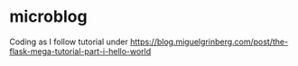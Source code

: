 # microblog
Coding as I follow tutorial under https://blog.miguelgrinberg.com/post/the-flask-mega-tutorial-part-i-hello-world
